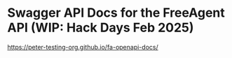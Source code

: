 # Swagger API Docs for the FreeAgent API (WIP: Hack Days Feb 2025)

https://peter-testing-org.github.io/fa-openapi-docs/
